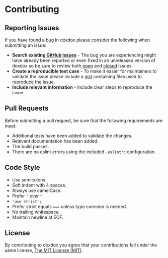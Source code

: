 # Contributing

## Reporting Issues

If you have found a bug in doxdox please consider the following when submitting an issue:

- **Search existing [GitHub Issues](https://github.com/neogeek/doxdox/issues)** - The bug you are experiencing might have already been reported or even fixed in an unreleased version of doxdox so be sure to review both [open](https://github.com/neogeek/doxdox/issues?state=open) and [closed](https://github.com/neogeek/doxdox/issues?state=closed) issues.
- **Create a reproducible test case** - To make it easier for maintainers to validate the issue please include a [gist](https://gist.github.com/) containing files used to reproduce the issue.
- **Include relevant information** - Include clear steps to reproduce the issue.

## Pull Requests

Before submitting a pull request, be sure that the following requirements are meet:

- Additional tests have been added to validate the changes.
- Relevant documentation has been added.
- The build passes.
- There are no eslint errors using the included `.eslintrc` configuration.

## Code Style

- Use semicolons.
- Soft indent with 4 spaces.
- Always use camelCase.
- Prefer `'` over `"`.
- `'use strict';`
- Prefer strict equals `===` unless type coercion is needed.
- No trailing whitespace.
- Maintain newline at EOF.

## License

By contributing to doxdox you agree that your contributions fall under the same license, [The MIT License (MIT)](LICENSE).
